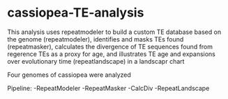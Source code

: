 # cassiopea-TE-analysis

This analysis uses repeatmodeler to build a custom TE database based on the genome (repeatmodeler), identifies and masks TEs found (repeatmasker), calculates the divergence of TE sequences found from regerence TEs as a proxy for age, and illustrates TE age and expansions over evolutionary time (repeatlandscape) in a landscapr chart

Four genomes of cassiopea were analyzed

Pipeline:
-RepeatModeler
-RepeatMasker
-CalcDiv
-RepeatLandscape


